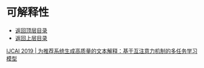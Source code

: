 # 可解释性

* [返回顶层目录](../../../../README.md)
* [返回上层目录](../advanced-knowledge.md)



[IJCAI 2019 | 为推荐系统生成高质量的文本解释：基于互注意力机制的多任务学习模型](https://mp.weixin.qq.com/s/iZgf3fapmaLBxicAYsCKlg)


